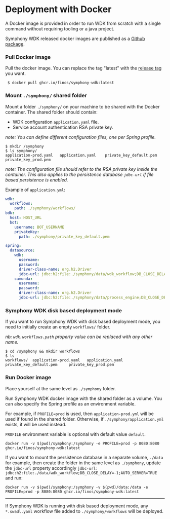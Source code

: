 # Deployment with Docker
A Docker image is provided in order to run WDK from scratch with a single command without requiring tooling or a java project.

Symphony WDK released docker images are published as a [Github package](https://github.com/orgs/finos/packages?repo_name=symphony-wdk).

### Pull Docker image
Pull the docker image. You can replace the tag "latest" with the [release tag](https://github.com/finos/symphony-wdk/tags) you want.
```shell
 $ docker pull ghcr.io/finos/symphony-wdk:latest
```

### Mount `./symphony/` shared folder
Mount a folder `./symphony/` on your machine to be shared with the Docker container. The shared folder should contain:
- WDK configuration `application.yaml` file.
- Service account authentication RSA private key.


_note: You can define different configuration files, one per Spring profile._

```shell
$ mkdir /symphony
$ ls symphony/
application-prod.yaml	application.yaml	private_key_default.pem		private_key_prod.pem
```
_note: The configuration file should refer to the RSA private key inside the container. This also applies to the persistence database `jdbc-url` if file based persistence is enabled._

Example of `application.yml`:
```yaml
wdk:
  workflows:
    path: ./symphony/workflows/
bdk:
  host: HOST_URL
  bot:
    username: BOT_USERNAME
    privateKey:
      path: ./symphony/private_key_default.pem

spring:
  datasource:
    wdk:
      username:
      password: 
      driver-class-name: org.h2.Driver
      jdbc-url: jdbc:h2:file:./symphony/data/wdk_workflow;DB_CLOSE_DELAY=-1;AUTO_SERVER=TRUE
    camunda:
      username:
      password:
      driver-class-name: org.h2.Driver
      jdbc-url: jdbc:h2:file:./symphony/data/process_engine;DB_CLOSE_DELAY=-1;AUTO_SERVER=TRUE
```

### Symphony WDK disk based deployment mode
If you want to run Symphony WDK with disk based deployment mode, you need to initially create an empty `workflows/` folder.

_nb: `wdk.workflows.path` property value can be replaced with any other name._
```shell
$ cd /symphony && mkdir workflows
$ ls
workflows/	application-prod.yaml	application.yaml	private_key_default.pem		private_key_prod.pem
```

### Run Docker image
Place yourself at the same level as `./symphony` folder.

Run Symphony WDK docker image with the shared folder as a volume. You can also specify the Spring profile as an environment variable. 

For example, if `PROFILE=prod` is used, then `application-prod.yml` will be used if found in the shared folder. Otherwise, if `./symphony/application.yml` exists, it will be used instead.

`PROFILE` environment variable is optional with default value `default`.
```shell
docker run -v $(pwd)/symphony:/symphony -e PROFILE=prod -p 8080:8080 ghcr.io/finos/symphony-wdk:latest 
```
If you want to mount the persistence database in a separate volume, `./data` for example, then create the folder in the same level as `./symphony`, update the `jdbc-url` property accordingly `jdbc-url: jdbc:h2:file:./data/wdk_workflow;DB_CLOSE_DELAY=-1;AUTO_SERVER=TRUE` and run:
```shell
docker run -v $(pwd)/symphony:/symphony -v $(pwd)/data:/data -e PROFILE=prod -p 8080:8080 ghcr.io/finos/symphony-wdk:latest 
```

---
If Symphony WDK is running with disk based deployment mode, any `*.swadl.yaml` workflow file added to `./symphony/workflows` will be deployed.
